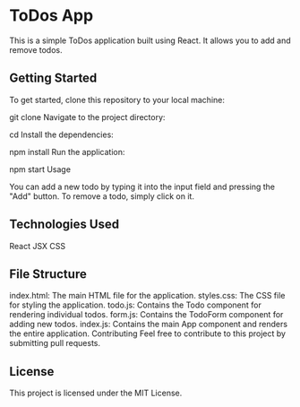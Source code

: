 # ToDos App
This is a simple ToDos application built using React. It allows you to add and remove todos.

## Getting Started
To get started, clone this repository to your local machine:

git clone <repository-url>
Navigate to the project directory:

cd <project-directory>
Install the dependencies:

npm install
Run the application:

npm start
Usage

You can add a new todo by typing it into the input field and pressing the "Add" button. To remove a todo, simply click on it.

## Technologies Used
React
JSX
CSS

## File Structure
index.html: The main HTML file for the application.
styles.css: The CSS file for styling the application.
todo.js: Contains the Todo component for rendering individual todos.
form.js: Contains the TodoForm component for adding new todos.
index.js: Contains the main App component and renders the entire application.
Contributing
Feel free to contribute to this project by submitting pull requests.

## License
This project is licensed under the MIT License.
